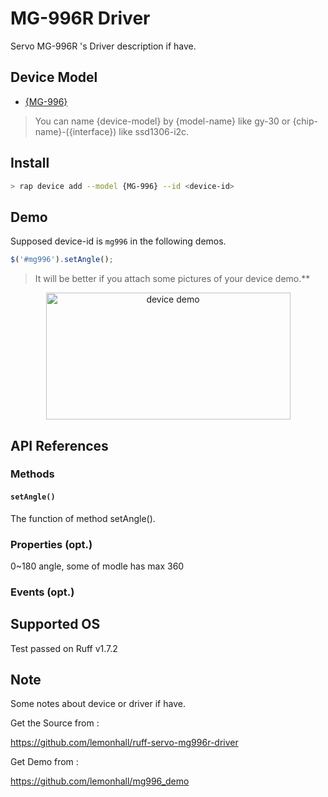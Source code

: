 # MG-996R Driver

Servo MG-996R 's Driver description if have.

## Device Model

- [{MG-996}](https://rap.ruff.io/devices/MG-996)

> You can name {device-model} by {model-name} like gy-30 or {chip-name}-({interface}) like ssd1306-i2c.

## Install

```sh
> rap device add --model {MG-996} --id <device-id> 
```

## Demo

Supposed device-id is `mg996` in the following demos.

```js
$('#mg996').setAngle();
```

> It will be better if you attach some pictures of your device demo.**

<div align="center">
<img src="https://rap.ruff.io/api/devices/MG-996/image?1491288130039" width = "391" height = "203" alt="device demo" />
</div>

## API References

### Methods

#### `setAngle()`

The function of method setAngle().

### Properties (opt.)
0~180 angle, some of modle has max 360

### Events (opt.)

## Supported OS

Test passed on Ruff v1.7.2 

## Note

Some notes about device or driver if have.

Get the Source from :

https://github.com/lemonhall/ruff-servo-mg996r-driver

Get Demo from :

https://github.com/lemonhall/mg996_demo
